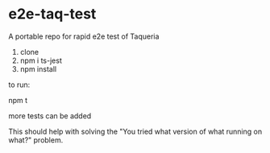 # e2e-taq-test
A portable repo for rapid e2e test of Taqueria

1. clone
2. npm i ts-jest
3. npm install

to run:

npm t

more tests can be added

This should help with solving the "You tried what version of what running on what?" problem.
